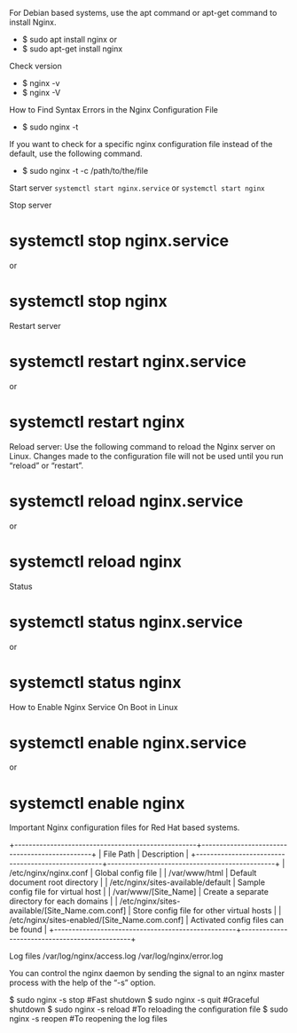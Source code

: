 For Debian based systems, use the apt command or apt-get command to install Nginx.

* $ sudo apt install nginx
or
* $ sudo apt-get install nginx

Check version
* $ nginx -v
* $ nginx -V

How to Find Syntax Errors in the Nginx Configuration File
* $ sudo nginx -t

If you want to check for a specific nginx configuration file instead of the default, use the following command.
* $ sudo nginx -t -c /path/to/the/file

Start server
`systemctl start nginx.service`
or
`systemctl start nginx`

Stop server
# systemctl stop nginx.service
or
# systemctl stop nginx

Restart server
# systemctl restart nginx.service
or
# systemctl restart nginx

Reload server: Use the following command to reload the Nginx server on Linux. Changes made to the configuration file will not be used until you run “reload” or “restart”.
# systemctl reload nginx.service
or
# systemctl reload nginx

Status
# systemctl status nginx.service
or
# systemctl status nginx

How to Enable Nginx Service On Boot in Linux
# systemctl enable nginx.service
or
# systemctl enable nginx

Important Nginx configuration files for Red Hat based systems.

+---------------------------------------------------+-----------------------------------------------+
|   File Path                                       |        Description                            |
+---------------------------------------------------+-----------------------------------------------+
| /etc/nginx/nginx.conf                             |  Global config file                           |
| /var/www/html                                     |  Default document root directory              |
| /etc/nginx/sites-available/default                |  Sample config file for virtual host          |
| /var/www/[Site_Name]                              |  Create a separate directory for each domains |
| /etc/nginx/sites-available/[Site_Name.com.conf]   |  Store config file for other virtual hosts    |
| /etc/nginx/sites-enabled/[Site_Name.com.conf]     |  Activated config files can be found          |
+---------------------------------------------------+-----------------------------------------------+

Log files
/var/log/nginx/access.log
/var/log/nginx/error.log

You can control the nginx daemon by sending the signal to an nginx master process with the help of the “-s” option.

$ sudo nginx -s stop     #Fast shutdown
$ sudo nginx -s quit     #Graceful shutdown
$ sudo nginx -s reload   #To reloading the configuration file
$ sudo nginx -s reopen   #To reopening the log files
